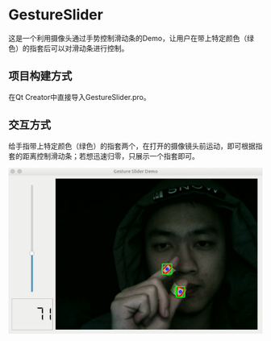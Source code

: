 # GestureSlider
这是一个利用摄像头通过手势控制滑动条的Demo，让用户在带上特定颜色（绿色）的指套后可以对滑动条进行控制。

## 项目构建方式
在Qt Creator中直接导入GestureSlider.pro。

## 交互方式
给手指带上特定颜色（绿色）的指套两个，在打开的摄像镜头前运动，即可根据指套的距离控制滑动条；若想迅速归零，只展示一个指套即可。

![demo](images/demo.png)
